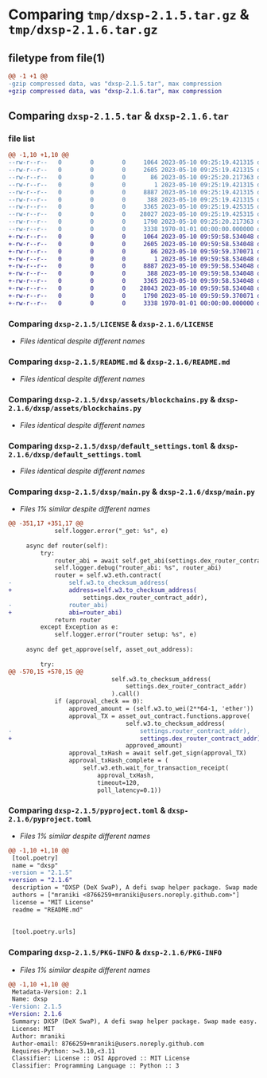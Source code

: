 # Comparing `tmp/dxsp-2.1.5.tar.gz` & `tmp/dxsp-2.1.6.tar.gz`

## filetype from file(1)

```diff
@@ -1 +1 @@
-gzip compressed data, was "dxsp-2.1.5.tar", max compression
+gzip compressed data, was "dxsp-2.1.6.tar", max compression
```

## Comparing `dxsp-2.1.5.tar` & `dxsp-2.1.6.tar`

### file list

```diff
@@ -1,10 +1,10 @@
--rw-r--r--   0        0        0     1064 2023-05-10 09:25:19.421315 dxsp-2.1.5/LICENSE
--rw-r--r--   0        0        0     2605 2023-05-10 09:25:19.421315 dxsp-2.1.5/README.md
--rw-r--r--   0        0        0       86 2023-05-10 09:25:20.217363 dxsp-2.1.5/dxsp/__init__.py
--rw-r--r--   0        0        0        1 2023-05-10 09:25:19.421315 dxsp-2.1.5/dxsp/assets/__init__.py
--rw-r--r--   0        0        0     8887 2023-05-10 09:25:19.421315 dxsp-2.1.5/dxsp/assets/blockchains.py
--rw-r--r--   0        0        0      388 2023-05-10 09:25:19.421315 dxsp-2.1.5/dxsp/config.py
--rw-r--r--   0        0        0     3365 2023-05-10 09:25:19.425315 dxsp-2.1.5/dxsp/default_settings.toml
--rw-r--r--   0        0        0    28027 2023-05-10 09:25:19.425315 dxsp-2.1.5/dxsp/main.py
--rw-r--r--   0        0        0     1790 2023-05-10 09:25:20.217363 dxsp-2.1.5/pyproject.toml
--rw-r--r--   0        0        0     3338 1970-01-01 00:00:00.000000 dxsp-2.1.5/PKG-INFO
+-rw-r--r--   0        0        0     1064 2023-05-10 09:59:58.534048 dxsp-2.1.6/LICENSE
+-rw-r--r--   0        0        0     2605 2023-05-10 09:59:58.534048 dxsp-2.1.6/README.md
+-rw-r--r--   0        0        0       86 2023-05-10 09:59:59.370071 dxsp-2.1.6/dxsp/__init__.py
+-rw-r--r--   0        0        0        1 2023-05-10 09:59:58.534048 dxsp-2.1.6/dxsp/assets/__init__.py
+-rw-r--r--   0        0        0     8887 2023-05-10 09:59:58.534048 dxsp-2.1.6/dxsp/assets/blockchains.py
+-rw-r--r--   0        0        0      388 2023-05-10 09:59:58.534048 dxsp-2.1.6/dxsp/config.py
+-rw-r--r--   0        0        0     3365 2023-05-10 09:59:58.534048 dxsp-2.1.6/dxsp/default_settings.toml
+-rw-r--r--   0        0        0    28043 2023-05-10 09:59:58.534048 dxsp-2.1.6/dxsp/main.py
+-rw-r--r--   0        0        0     1790 2023-05-10 09:59:59.370071 dxsp-2.1.6/pyproject.toml
+-rw-r--r--   0        0        0     3338 1970-01-01 00:00:00.000000 dxsp-2.1.6/PKG-INFO
```

### Comparing `dxsp-2.1.5/LICENSE` & `dxsp-2.1.6/LICENSE`

 * *Files identical despite different names*

### Comparing `dxsp-2.1.5/README.md` & `dxsp-2.1.6/README.md`

 * *Files identical despite different names*

### Comparing `dxsp-2.1.5/dxsp/assets/blockchains.py` & `dxsp-2.1.6/dxsp/assets/blockchains.py`

 * *Files identical despite different names*

### Comparing `dxsp-2.1.5/dxsp/default_settings.toml` & `dxsp-2.1.6/dxsp/default_settings.toml`

 * *Files identical despite different names*

### Comparing `dxsp-2.1.5/dxsp/main.py` & `dxsp-2.1.6/dxsp/main.py`

 * *Files 1% similar despite different names*

```diff
@@ -351,17 +351,17 @@
             self.logger.error("_get: %s", e)
 
     async def router(self):
         try:
             router_abi = await self.get_abi(settings.dex_router_contract_addr)
             self.logger.debug("router_abi: %s", router_abi)
             router = self.w3.eth.contract(
-                self.w3.to_checksum_address(
+                address=self.w3.to_checksum_address(
                     settings.dex_router_contract_addr),
-                router_abi)
+                abi=router_abi)
             return router
         except Exception as e:
             self.logger.error("router setup: %s", e)
 
     async def get_approve(self, asset_out_address):
 
         try:
@@ -570,15 +570,15 @@
                             self.w3.to_checksum_address(
                                 settings.dex_router_contract_addr)
                             ).call()
             if (approval_check == 0):
                 approved_amount = (self.w3.to_wei(2**64-1, 'ether'))
                 approval_TX = asset_out_contract.functions.approve(
                                 self.w3.to_checksum_address(
-                                    settings.router_contract_addr),
+                                    settings.dex_router_contract_addr),
                                 approved_amount)
                 approval_txHash = await self.get_sign(approval_TX)
                 approval_txHash_complete = (
                     self.w3.eth.wait_for_transaction_receipt(
                         approval_txHash,
                         timeout=120,
                         poll_latency=0.1))
```

### Comparing `dxsp-2.1.5/pyproject.toml` & `dxsp-2.1.6/pyproject.toml`

 * *Files 1% similar despite different names*

```diff
@@ -1,10 +1,10 @@
 [tool.poetry]
 name = "dxsp"
-version = "2.1.5"
+version = "2.1.6"
 description = "DXSP (DeX SwaP), A defi swap helper package. Swap made easy."
 authors = ["mraniki <8766259+mraniki@users.noreply.github.com>"]
 license = "MIT License"
 readme = "README.md"
 
 
 [tool.poetry.urls]
```

### Comparing `dxsp-2.1.5/PKG-INFO` & `dxsp-2.1.6/PKG-INFO`

 * *Files 1% similar despite different names*

```diff
@@ -1,10 +1,10 @@
 Metadata-Version: 2.1
 Name: dxsp
-Version: 2.1.5
+Version: 2.1.6
 Summary: DXSP (DeX SwaP), A defi swap helper package. Swap made easy.
 License: MIT
 Author: mraniki
 Author-email: 8766259+mraniki@users.noreply.github.com
 Requires-Python: >=3.10,<3.11
 Classifier: License :: OSI Approved :: MIT License
 Classifier: Programming Language :: Python :: 3
```

